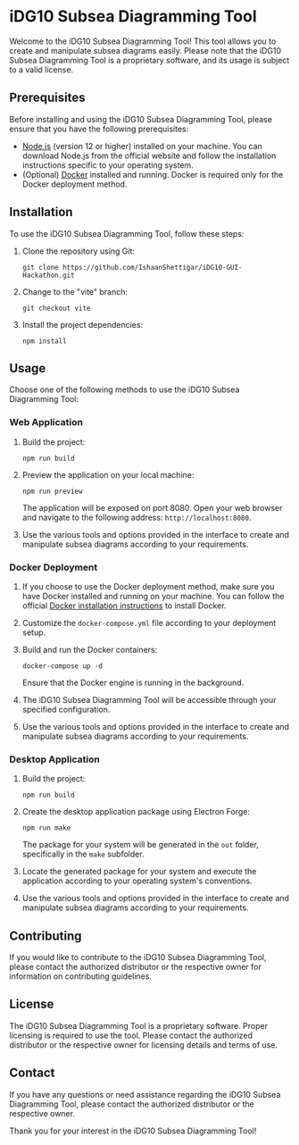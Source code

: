 # iDG10 Subsea Diagramming Tool

Welcome to the iDG10 Subsea Diagramming Tool! This tool allows you to create and manipulate subsea diagrams easily. Please note that the iDG10 Subsea Diagramming Tool is a proprietary software, and its usage is subject to a valid license.

## Prerequisites

Before installing and using the iDG10 Subsea Diagramming Tool, please ensure that you have the following prerequisites:

- [Node.js](https://nodejs.org) (version 12 or higher) installed on your machine. You can download Node.js from the official website and follow the installation instructions specific to your operating system.
- (Optional) [Docker](https://www.docker.com/) installed and running. Docker is required only for the Docker deployment method.

## Installation

To use the iDG10 Subsea Diagramming Tool, follow these steps:

1. Clone the repository using Git:

   ```shell
   git clone https://github.com/IshaanShettigar/iDG10-GUI-Hackathon.git
   ```

2. Change to the "vite" branch:

   ```shell
   git checkout vite
   ```

3. Install the project dependencies:

   ```shell
   npm install
   ```

## Usage

Choose one of the following methods to use the iDG10 Subsea Diagramming Tool:

### Web Application

1. Build the project:

   ```shell
   npm run build
   ```

2. Preview the application on your local machine:

   ```shell
   npm run preview
   ```

   The application will be exposed on port 8080. Open your web browser and navigate to the following address: `http://localhost:8080`.

3. Use the various tools and options provided in the interface to create and manipulate subsea diagrams according to your requirements.

### Docker Deployment

1. If you choose to use the Docker deployment method, make sure you have Docker installed and running on your machine. You can follow the official [Docker installation instructions](https://docs.docker.com/get-docker/) to install Docker.

2. Customize the `docker-compose.yml` file according to your deployment setup.

3. Build and run the Docker containers:

   ```shell
   docker-compose up -d
   ```

   Ensure that the Docker engine is running in the background.

4. The iDG10 Subsea Diagramming Tool will be accessible through your specified configuration.

5. Use the various tools and options provided in the interface to create and manipulate subsea diagrams according to your requirements.

### Desktop Application

1. Build the project:

   ```shell
   npm run build
   ```

2. Create the desktop application package using Electron Forge:

   ```shell
   npm run make
   ```

   The package for your system will be generated in the `out` folder, specifically in the `make` subfolder.

3. Locate the generated package for your system and execute the application according to your operating system's conventions.

4. Use the various tools and options provided in the interface to create and manipulate subsea diagrams according to your requirements.

## Contributing

If you would like to contribute to the iDG10 Subsea Diagramming Tool, please contact the authorized distributor or the respective owner for information on contributing guidelines.

## License

The iDG10 Subsea Diagramming Tool is a proprietary software. Proper licensing is required to use the tool. Please contact the authorized distributor or the respective owner for licensing details and terms of use.

## Contact

If you have any questions or need assistance regarding the iDG10 Subsea Diagramming Tool, please contact the authorized distributor or the respective owner.

Thank you for your interest in the iDG10 Subsea Diagramming Tool!
